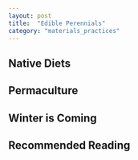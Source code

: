 ```yaml
---
layout: post
title:  "Edible Perennials"
category: "materials_practices"
---
```


## Native Diets

## Permaculture

## Winter is Coming

## Recommended Reading